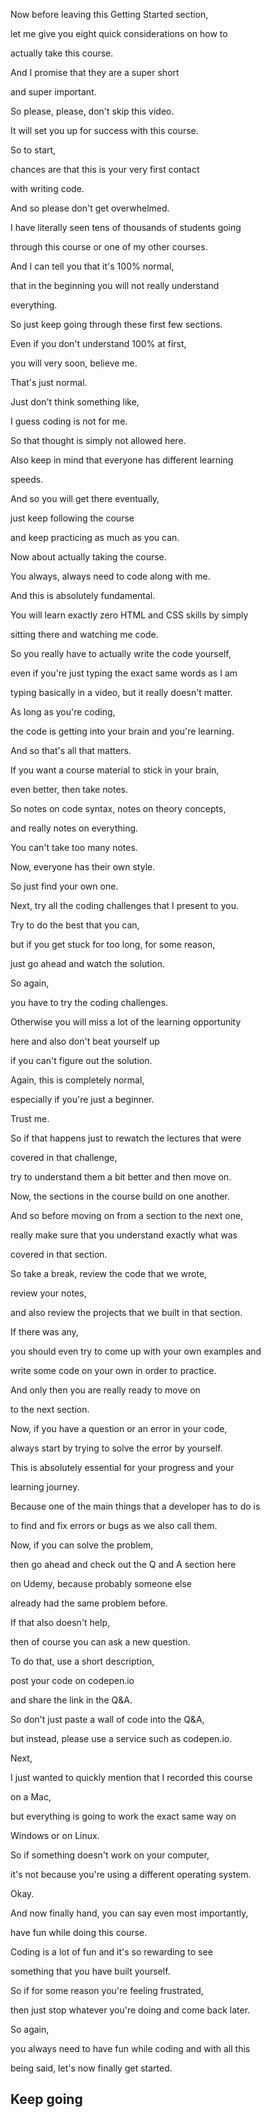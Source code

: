 Now before leaving this Getting Started section,

let me give you eight quick considerations on how to

actually take this course.

And I promise that they are a super short

and super important.

So please, please, don't skip this video.

It will set you up for success with this course.

So to start,

chances are that this is your very first contact

with writing code.

And so please don't get overwhelmed.

I have literally seen tens of thousands of students going

through this course or one of my other courses.

And I can tell you that it's 100% normal,

that in the beginning you will not really understand

everything.

So just keep going through these first few sections.

Even if you don't understand 100% at first,

you will very soon, believe me.

That's just normal.

Just don't think something like,

I guess coding is not for me.

So that thought is simply not allowed here.

Also keep in mind that everyone has different learning

speeds.

And so you will get there eventually,

just keep following the course

and keep practicing as much as you can.

Now about actually taking the course.

You always, always need to code along with me.

And this is absolutely fundamental.

You will learn exactly zero HTML and CSS skills by simply

sitting there and watching me code.

So you really have to actually write the code yourself,

even if you're just typing the exact same words as I am

typing basically in a video, but it really doesn't matter.

As long as you're coding,

the code is getting into your brain and you're learning.

And so that's all that matters.

If you want a course material to stick in your brain,

even better, then take notes.

So notes on code syntax, notes on theory concepts,

and really notes on everything.

You can't take too many notes.

Now, everyone has their own style.

So just find your own one.

Next, try all the coding challenges that I present to you.

Try to do the best that you can,

but if you get stuck for too long, for some reason,

just go ahead and watch the solution.

So again,

you have to try the coding challenges.

Otherwise you will miss a lot of the learning opportunity

here and also don't beat yourself up

if you can't figure out the solution.

Again, this is completely normal,

especially if you're just a beginner.

Trust me.

So if that happens just to rewatch the lectures that were

covered in that challenge,

try to understand them a bit better and then move on.

Now, the sections in the course build on one another.

And so before moving on from a section to the next one,

really make sure that you understand exactly what was

covered in that section.

So take a break, review the code that we wrote,

review your notes,

and also review the projects that we built in that section.

If there was any,

you should even try to come up with your own examples and

write some code on your own in order to practice.

And only then you are really ready to move on

to the next section.

Now, if you have a question or an error in your code,

always start by trying to solve the error by yourself.

This is absolutely essential for your progress and your

learning journey.

Because one of the main things that a developer has to do is

to find and fix errors or bugs as we also call them.

Now, if you can solve the problem,

then go ahead and check out the Q and A section here

on Udemy, because probably someone else

already had the same problem before.

If that also doesn't help,

then of course you can ask a new question.

To do that, use a short description,

post your code on codepen.io

and share the link in the Q&A.

So don't just paste a wall of code into the Q&A,

but instead, please use a service such as codepen.io.

Next,

I just wanted to quickly mention that I recorded this course

on a Mac,

but everything is going to work the exact same way on

Windows or on Linux.

So if something doesn't work on your computer,

it's not because you're using a different operating system.

Okay.

And now finally hand, you can say even most importantly,

have fun while doing this course.

Coding is a lot of fun and it's so rewarding to see

something that you have built yourself.

So if for some reason you're feeling frustrated,

then just stop whatever you're doing and come back later.

So again,

you always need to have fun while coding and with all this

being said, let's now finally get started.

## Keep going